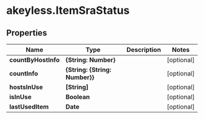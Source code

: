 # akeyless.ItemSraStatus

## Properties

Name | Type | Description | Notes
------------ | ------------- | ------------- | -------------
**countByHostInfo** | **{String: Number}** |  | [optional] 
**countInfo** | **{String: {String: Number}}** |  | [optional] 
**hostsInUse** | **[String]** |  | [optional] 
**isInUse** | **Boolean** |  | [optional] 
**lastUsedItem** | **Date** |  | [optional] 


